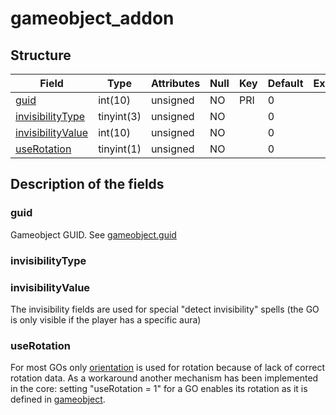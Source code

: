 # gameobject\_addon

## Structure

| Field                                   | Type       | Attributes | Null | Key | Default | Extra | Comment |
|-----------------------------------------|------------|------------|------|-----|---------|-------|---------|
| [guid](#guid)                           | int(10)    | unsigned   | NO   | PRI | 0       |       |         |
| [invisibilityType](#invisibilitytype)   | tinyint(3) | unsigned   | NO   |     | 0       |       |         |
| [invisibilityValue](#invisibilityvalue) | int(10)    | unsigned   | NO   |     | 0       |       |         |
| [useRotation](#userotation)             | tinyint(1) | unsigned   | NO   |     | 0       |       |         |

## Description of the fields

### guid

Gameobject GUID. See [gameobject.guid](gameobject.md#guid)

### invisibilityType

### invisibilityValue

The invisibility fields are used for special "detect invisibility" spells (the GO is only visible if the player has a specific aura)

### useRotation

For most GOs only [orientation](gameobject.md#orientation) is used for rotation because of lack of correct rotation data. As a workaround another mechanism has been implemented in the core: setting "useRotation = 1" for a GO enables its rotation as it is defined in [gameobject](gameobject.md#rotation0).
